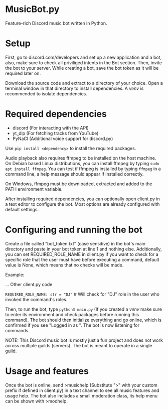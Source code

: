 # MusicBot.py
Feature-rich Discord music bot written in Python.

# Setup
First, go to discord.com/developers and set up a new application and a bot, also, make sure to check all priviliged intents in the Bot section.
Then, invite the bot to your server.
While creating a bot, save the bot token as it will be required later on.

Download the source code and extract to a directory of your choice.
Open a terminal window in that directory to install dependencies. A *venv* is recommended to isolate dependencies.

# Required dependencies
- discord (For interacting with the API)
- yt_dlp (For fetching tracks from YouTube)
- PyNaCl (Additional voice support for discord.py)

Use `pip install <dependency>` to install the required packages.

Audio playback also requires ffmpeg to be installed on the host machine.
On Debian based Linux distributions, you can install ffmpeg by typing `sudo apt install ffmpeg`.
You can test if ffmpeg is installed by typing `ffmpeg` in a command line, a help message should appear if installed correctly.

On Windows, ffmpeg must be downloaded, extracted and added to the PATH environment variable.

After installing required dependencies, you can optionally open client.py in a text editor to configure the bot. Most options are already configured with default settings.

# Configuring and running the bot

Create a file called "bot_token.txt" (case sensitive) in the bot's main directory and paste in your bot token at line 1 and nothing else.
Additionally, you can set REQUIRED_ROLE_NAME in client.py if you want to check for a specific role that the user must have before executing a command, default value is None, which means that
no checks will be made.

Example:

... Other client.py code

`REQUIRED_ROLE_NAME: str = "DJ"` # Will check for "DJ" role in the user who invoked the command's roles.

Then, to run the bot, type `python3 main.py` (If you created a _venv_ make sure to enter its environment and check packages before running this command).
The bot should then initialize everything and go online, which is confirmed if you see "Logged in as <yourbotusername>".
The bot is now listening for commands.

NOTE: This Discord music bot is mostly just a fun project and does not work across multiple guilds (servers). The bot is meant to operate in a single guild.

# Usage and features
Once the bot is online, send >musichelp (Substitute ">" with your custom prefix if defined in client.py) in a text channel to see all music features and usage help.
The bot also includes a small moderation class, its help menu can be shown with >modhelp.
